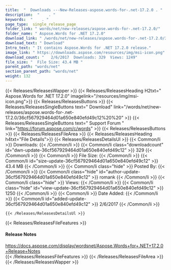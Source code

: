 ```yaml
---
title:  "  Downloads ---New-Releases-aspose.words-for-.net-17.2.0 . " 
description:  "    . " 
keywords:  "    . " 
page_type:  single_release_page
folder_link: " words/net/new-releases/aspose.words-for-.net-17.2.0/"
folder_name: " Aspose.Words for .NET 17.2.0"
download_link: " /words/net/new-releases/aspose.words-for-.net-17.2.0/36cf567929464d01a650e840efd49c12"
download_text: " Download"
Intro_text: " It contains Aspose.Words for .NET 17.2.0 release."
image_link: " https://downloads.aspose.com/resources/img/msi-icon.png"
download_count: "   2/6/2017  Downloads: 329  Views: 1249"
file_size: "  File Size: 43.4 MB "
parent_path: "words/net"
section_parent_path: "words/net"
weight: 132 
---
```


{{< Releases/ReleasesWapper >}}
  {{< Releases/ReleasesHeading H2txt=" Aspose.Words for .NET 17.2.0" imagelink="/resources/img/msi-icon.png">}}
  {{< Releases/ReleasesButtons >}}
    {{< Releases/ReleasesSingleButtons text=" Download" link="/words/net/new-releases/aspose.words-for-.net-17.2.0/36cf567929464d01a650e840efd49c12%20%20" >}}
    {{< Releases/ReleasesSingleButtons text=" Support Forum " link="https://forum.aspose.com/c/words" >}}
  {{< Releases/ReleasesButtons >}}
  {{< Releases/ReleasesFileArea >}}
    {{< Releases/ReleasesHeading h4txt="File Details">}}
    {{< Releases/ReleasesDetailsUl >}}
            {{< Common/li  >}} Downloads: {{< /Common/li >}} 
      {{< Common/li class="downloadcount" id="dwn-update-36cf567929464d01a650e840efd49c12" >}} 329 {{< /Common/li >}} 
      {{< Common/li  >}} File Size: {{< /Common/li >}} 
      {{< Common/li id="size-update-36cf567929464d01a650e840efd49c12" >}} 43.4 MB {{< /Common/li >}} 
      {{< Common/li  class="hide" >}} Posted By: {{< /Common/li >}} 
      {{< Common/li class="hide" id="author-update-36cf567929464d01a650e840efd49c12" >}} romank {{< /Common/li >}} 
      {{< Common/li class="hide"  >}} Views: {{< /Common/li >}} 
      {{< Common/li class="hide" id="view-update-36cf567929464d01a650e840efd49c12" >}} 1250 {{< /Common/li >}} 
      {{< Common/li  >}} Date Added: {{< /Common/li >}} 
      {{< Common/li id="added-update-36cf567929464d01a650e840efd49c12" >}} 2/6/2017 {{< /Common/li >}} 

    {{< /Releases/ReleasesDetailsUl >}}

  {{< Releases/ReleasesFileFeatures >}}
      <h4>Release Notes</h4><div><a href="https://docs.aspose.com/display/wordsnet/Aspose.Words+for+.NET+17.2.0+Release+Notes">https://docs.aspose.com/display/wordsnet/Aspose.Words+for+.NET+17.2.0+Release+Notes</a></div>
  {{< /Releases/ReleasesFileFeatures >}}
 {{< /Releases/ReleasesFileArea >}}
{{< /Releases/ReleasesWapper >}}


